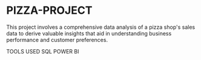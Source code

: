 # PIZZA-PROJECT
This project involves a comprehensive data analysis of a pizza shop's sales data to derive valuable insights that aid in understanding business 
performance and customer preferences.

TOOLS USED 
SQL
POWER BI

